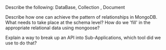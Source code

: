 Describe the following: DataBase, Collection , Document




Describe how one can achieve the pattern of relationships in MongoDB. What needs to take place at the schema level? How do we 'fill' in the appropriate relational data using mongoose?




Explain a way to break up an API into Sub-Applications, which tool did we use to do that?
